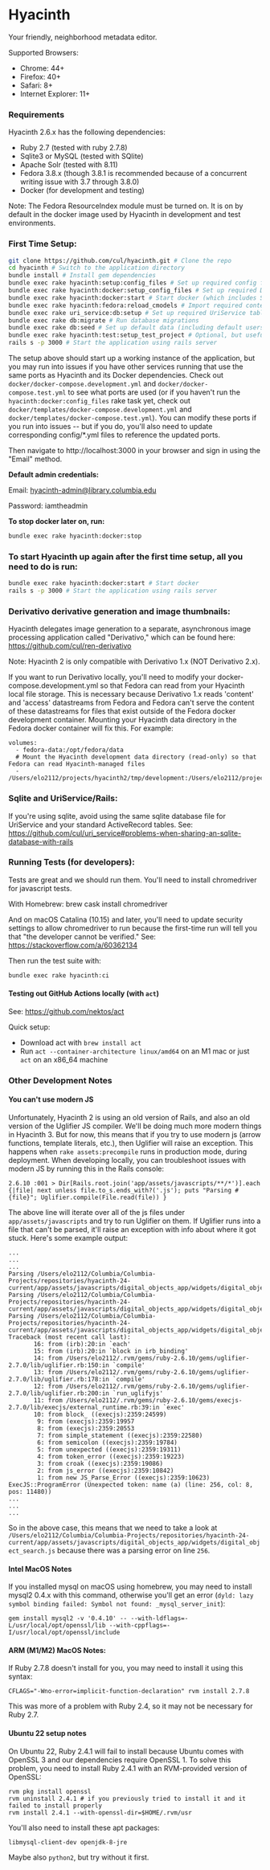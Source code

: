 # Hyacinth

Your friendly, neighborhood metadata editor.

Supported Browsers:
- Chrome: 44+
- Firefox: 40+
- Safari: 8+
- Internet Explorer: 11+

### Requirements
Hyacinth 2.6.x has the following dependencies:
- Ruby 2.7 (tested with ruby 2.7.8)
- Sqlite3 or MySQL (tested with SQlite)
- Apache Solr (tested with 8.11)
- Fedora 3.8.x (though 3.8.1 is recommended because of a concurrent writing issue with 3.7 through 3.8.0)
- Docker (for development and testing)

Note: The Fedora ResourceIndex module must be turned on.  It is on by default in the docker image used by Hyacinth in development and test environments.

### First Time Setup:
```sh
git clone https://github.com/cul/hyacinth.git # Clone the repo
cd hyacinth # Switch to the application directory
bundle install # Install gem dependencies
bundle exec rake hyacinth:setup:config_files # Set up required config files
bundle exec rake hyacinth:docker:setup_config_files # Set up required Docker config files
bundle exec rake hyacinth:docker:start # Start docker (which includes Solr, Fedora, and Redis)
bundle exec rake hyacinth:fedora:reload_cmodels # Import required content models into Fedora (Note: It is safe to ignore any "404 Resource Not Found" output messages encountered during this step. These are expected because the content models do not already exist in Fedora and therefore cannot be found.)
bundle exec rake uri_service:db:setup # Set up required UriService tables
bundle exec rake db:migrate # Run database migrations
bundle exec rake db:seed # Set up default data (including default users)
bundle exec rake hyacinth:test:setup_test_project # Optional, but useful for setting up a test project
rails s -p 3000 # Start the application using rails server
```

The setup above should start up a working instance of the application, but you may run into issues if you have other services running that use the same ports as Hyacinth and its Docker dependencies.  Check out `docker/docker-compose.development.yml` and `docker/docker-compose.test.yml` to see what ports are used (or if you haven't run the `hyacinth:docker:config_files` rake task yet, check out `docker/templates/docker-compose.development.yml` and `docker/templates/docker-compose.test.yml`).  You can modify these ports if you run into issues -- but if you do, you'll also need to update corresponding config/*.yml files to reference the updated ports.

Then navigate to http://localhost:3000 in your browser and sign in using the "Email" method.

**Default admin credentials:**

Email: hyacinth-admin@library.columbia.edu

Password: iamtheadmin

**To stop docker later on, run:**

```sh
bundle exec rake hyacinth:docker:stop
```

### To start Hyacinth up again after the first time setup, all you need to do is run:
```sh
bundle exec rake hyacinth:docker:start # Start docker
rails s -p 3000 # Start the application using rails server
```

### Derivativo derivative generation and image thumbnails:

Hyacinth delegates image generation to a separate, asynchronous image processing application called "Derivativo," which can be found here: https://github.com/cul/ren-derivativo

Note: Hyacinth 2 is only compatible with Derivativo 1.x (NOT Derivativo 2.x).

If you want to run Derivativo locally, you'll need to modify your docker-compose.development.yml so that Fedora can read from your Hyacinth local file storage.  This is necessary because Derivativo 1.x reads 'content' and 'access' datastreams from Fedora and Fedora can't serve the content of these datastreams for files that exist outside of the Fedora docker development container.  Mounting your Hyacinth data directory in the Fedora docker container will fix this.  For example:

```
volumes:
  - fedora-data:/opt/fedora/data
  # Mount the Hyacinth development data directory (read-only) so that Fedora can read Hyacinth-managed files
  - /Users/elo2112/projects/hyacinth2/tmp/development:/Users/elo2112/projects/hyacinth2/tmp/development:ro
```

### Sqlite and UriService/Rails:

If you're using sqlite, avoid using the same sqlite database file for UriService and your standard ActiveRecord tables.  See: https://github.com/cul/uri_service#problems-when-sharing-an-sqlite-database-with-rails

### Running Tests (for developers):

Tests are great and we should run them.  You'll need to install chromedriver for javascript tests.

With Homebrew: brew cask install chromedriver

And on macOS Catalina (10.15) and later, you'll need to update security settings to allow chromedriver to run because the first-time run will tell you that "the developer cannot be verified." See: https://stackoverflow.com/a/60362134

Then run the test suite with:

```sh
bundle exec rake hyacinth:ci
```

#### Testing out GitHub Actions locally (with `act`)

See: https://github.com/nektos/act

Quick setup:
- Download act with `brew install act`
- Run `act --container-architecture linux/amd64` on an M1 mac or just `act` on an x86_64 machine

### Other Development Notes

#### You can't use modern JS

Unfortunately, Hyacinth 2 is using an old version of Rails, and also an old version of the Uglifier JS compiler.  We'll be doing much more modern things in Hyacinth 3.  But for now, this means that if you try to use modern js (arrow functions, template literals, etc.), then Uglifier will raise an exception.  This happens when `rake assets:precompile` runs in production mode, during deployment.  When developing locally, you can troubleshoot issues with modern JS by running this in the Rails console:

```
2.6.10 :001 > Dir[Rails.root.join('app/assets/javascripts/**/*')].each {|file| next unless file.to_s.ends_with?('.js'); puts "Parsing #{file}"; Uglifier.compile(File.read(file)) }
```

The above line will iterate over all of the js files under `app/assets/javascripts` and try to run Uglifier on them.  If Uglifier runs into a file that can't be parsed, it'll raise an exception with info about where it got stuck.  Here's some example output:

```
...
...
...
Parsing /Users/elo2112/Columbia/Columbia-Projects/repositories/hyacinth-24-current/app/assets/javascripts/digital_objects_app/widgets/digital_object_synchronized_transcript_editor.js
Parsing /Users/elo2112/Columbia/Columbia-Projects/repositories/hyacinth-24-current/app/assets/javascripts/digital_objects_app/widgets/digital_object_transcript_editor.js
Parsing /Users/elo2112/Columbia/Columbia-Projects/repositories/hyacinth-24-current/app/assets/javascripts/digital_objects_app/widgets/digital_object_search.js
Traceback (most recent call last):
       16: from (irb):20:in `each'
       15: from (irb):20:in `block in irb_binding'
       14: from /Users/elo2112/.rvm/gems/ruby-2.6.10/gems/uglifier-2.7.0/lib/uglifier.rb:150:in `compile'
       13: from /Users/elo2112/.rvm/gems/ruby-2.6.10/gems/uglifier-2.7.0/lib/uglifier.rb:178:in `compile'
       12: from /Users/elo2112/.rvm/gems/ruby-2.6.10/gems/uglifier-2.7.0/lib/uglifier.rb:200:in `run_uglifyjs'
       11: from /Users/elo2112/.rvm/gems/ruby-2.6.10/gems/execjs-2.7.0/lib/execjs/external_runtime.rb:39:in `exec'
       10: from block_ ((execjs):2359:24599)
        9: from (execjs):2359:19957
        8: from (execjs):2359:20553
        7: from simple_statement ((execjs):2359:22580)
        6: from semicolon ((execjs):2359:19784)
        5: from unexpected ((execjs):2359:19311)
        4: from token_error ((execjs):2359:19223)
        3: from croak ((execjs):2359:19086)
        2: from js_error ((execjs):2359:10842)
        1: from new JS_Parse_Error ((execjs):2359:10623)
ExecJS::ProgramError (Unexpected token: name (a) (line: 256, col: 8, pos: 11480))
...
...
...
```

So in the above case, this means that we need to take a look at `/Users/elo2112/Columbia/Columbia-Projects/repositories/hyacinth-24-current/app/assets/javascripts/digital_objects_app/widgets/digital_object_search.js` because there was a parsing error on line `256`.


#### Intel MacOS Notes
If you installed mysql on macOS using homebrew, you may need to install mysql2 0.4.x with this command, otherwise you'll get an error (`dyld: lazy symbol binding failed: Symbol not found: _mysql_server_init`):

```
gem install mysql2 -v '0.4.10' -- --with-ldflags=-L/usr/local/opt/openssl/lib --with-cppflags=-I/usr/local/opt/openssl/include
```

#### ARM (M1/M2) MacOS Notes:

If Ruby 2.7.8 doesn't install for you, you may need to install it using this syntax:

`CFLAGS="-Wno-error=implicit-function-declaration" rvm install 2.7.8`

This was more of a problem with Ruby 2.4, so it may not be necessary for Ruby 2.7.

#### Ubuntu 22 setup notes

On Ubuntu 22, Ruby 2.4.1 will fail to install because Ubuntu comes with OpenSSL 3 and our dependencies require OpenSSL 1.  To solve this problem, you need to install Ruby 2.4.1 with an RVM-provided version of OpenSSL:

```
rvm pkg install openssl
rvm uninstall 2.4.1 # if you previously tried to install it and it failed to install properly
rvm install 2.4.1 --with-openssl-dir=$HOME/.rvm/usr
```

You'll also need to install these apt packages:
```
libmysql-client-dev openjdk-8-jre
```

Maybe also `python2`, but try without it first.
